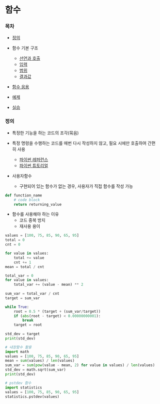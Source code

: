 # 함수

### 목차

- [정의](README.md)
- 함수 기본 구조
  - [선언과 호출](define_call.md)
  - [입력](input.md)
  - [범위](scope.md)
  - [결과값](output.md)
- [함수 응용](apply.md)
- [예제](예제)

- [실습](실습)

### 정의

- 특정한 기능을 하는 코드의 조각(묶음)
- 특정 명령을 수행하는 코드를 매번 다시 작성하지 않고, 필요 시에만 호출하여 간편히 사용
  - [파이썬 레퍼런스](https://docs.python.org/ko/3/library/index.html)
  - [파이썬 튜토리얼](https://docs.python.org/ko/3/tutorial/index.html)

- 사용자함수
  - 구현되어 있는 함수가 없는 경우, 사용자가 직접 함수를 작성 가능

```python
def function_name
	# code block
    return returning_value
```

- 함수를 사용해야 하는 이유
  - 코드 중복 방지
  - 재사용 용이

```python
values = [100, 75, 85, 90, 65, 95]
total = 0
cnt = 0

for value in values:
	total += value
	cnt += 1
mean = total / cnt

total_var = 0
for value in values:
	total_var += (value - mean) ** 2
    
sum_var = total_var / cnt
target = sum_var

while True:
	root = 0.5 * (target + (sum_var/target))
	if (abs(root - target) < 0.00000000001):
		break
	target = root
    
std_dev = target
print(std_dev)
```

```python
# 내장함수 활용
import math
values = [100, 75, 85, 90, 65, 95]
mean = sum(values) / len(values)
sum_var = sum(pow(value - mean, 2) for value in values) / len(values)
std_dev = math.sqrt(sum_var)
print(std_dev)
```

```python
# pstdev 함수
import statistics
values = [100, 75, 85, 90, 65, 95]
statistics.pstdev(values)
```
